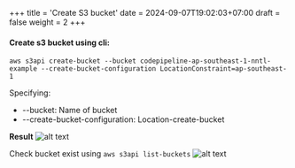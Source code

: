 +++
title = 'Create S3 bucket'
date = 2024-09-07T19:02:03+07:00
draft = false
weight = 2
+++

#### Create s3 bucket using cli:

```aws s3api create-bucket --bucket codepipeline-ap-southeast-1-nntl-example --create-bucket-configuration LocationConstraint=ap-southeast-1```

Specifying:

-   --bucket: Name of bucket
-   --create-bucket-configuration: Location-create-bucket

**Result**
![alt text](image-14.png)

Check bucket exist using `aws s3api list-buckets`
![alt text](image-15.png)